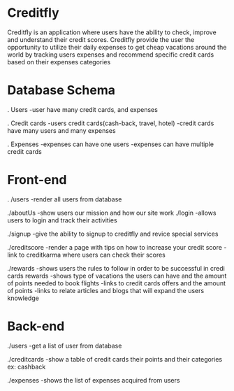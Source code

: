 


 # Creditfly

 Creditfly is an application where users have the ability to check, improve and understand their credit scores. Creditfly provide the user the opportunity to utilize their daily expenses to get cheap vacations around the world by tracking users expenses and recommend specific credit cards based on their expenses categories

# Database Schema

. Users 
 -user have many credit cards, and expenses

. Credit cards 
 -users credit cards(cash-back, travel, hotel) 
 -credit cards have many users and many expenses

. Expenses
 -expenses can have one users
 -expenses can have multiple credit cards

# Front-end

. /users
  -render all users from database

./aboutUs
  -show users our mission and how our site work
./login 
 -allows users to login and track their activities 

./signup
 -give the ability to signup to creditfly and revice special services

./creditscore
 -render a page with tips on how to increase your credit score
 -link to creditkarma where users can check their scores

./rewards
 -shows users the rules to follow in order to be successful in credi cards rewards
 -shows type of vacations the users can have and the amount of points needed to book flights 
 -links to credit cards offers and the amount of points 
 -links to relate articles and blogs that will expand the users knowledge

# Back-end

./users
 -get a list of user from database 

./creditcards
 -show a table of credit cards their points and their categories ex: cashback

./expenses
 -shows the list of expenses acquired from users 

 